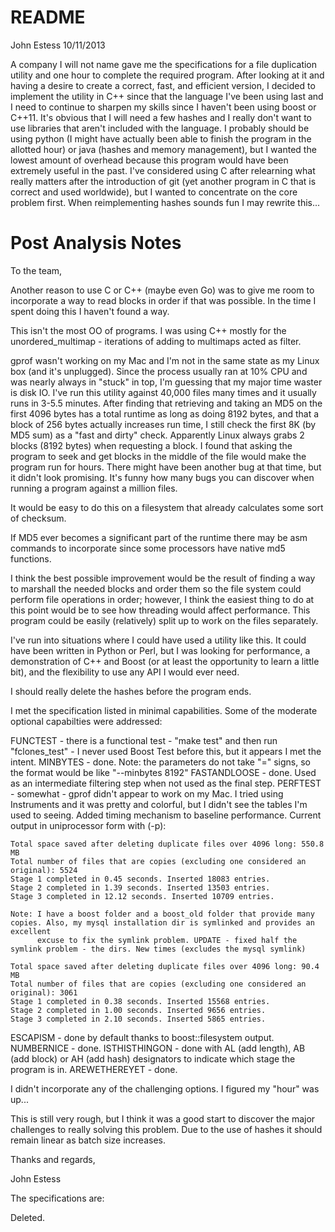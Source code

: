 README
======

John Estess 10/11/2013

A company I will not name gave me the specifications for a file duplication utility and one hour to complete the required program. After looking at it and having a desire to create a correct, fast, and efficient version, I decided to implement the utility in C++ since that the language I've been using last and I need to continue to sharpen my skills since I haven't been using boost or C++11. It's obvious that I will need a few hashes and I really don't want to use libraries that aren't included with the language. I probably should be using python (I might have actually been able to finish the program in the allotted hour) or java (hashes and memory management), but I wanted the lowest amount of overhead because this program would have been extremely useful in the past. I've considered using C after relearning what really matters after the introduction of git (yet another program in C that is correct and used worldwide), but I wanted to concentrate on the core problem first. When reimplementing hashes sounds fun I may rewrite this...


Post Analysis Notes
===================

To the team,

Another reason to use C or C++ (maybe even Go) was to give me room to incorporate a way to read blocks in order if that was possible. In the time I spent doing this I haven't found a way.

This isn't the most OO of programs. I was using C++ mostly for the unordered_multimap - iterations of adding to multimaps acted as filter.

gprof wasn't working on my Mac and I'm not in the same state as my Linux box (and it's unplugged). Since the process usually ran at 10% CPU and was nearly always in "stuck" in top, I'm guessing that my major time waster is disk IO. I've run this utility against 40,000 files many times and it usually runs in 3-5.5 minutes. After finding that retrieving and taking an MD5 on the first 4096 bytes has a total runtime as long as doing 8192 bytes, and that a block of 256 bytes actually increases run time, I still check the first 8K (by MD5 sum) as a "fast and dirty" check. Apparently Linux always grabs 2 blocks (8192 bytes) when requesting a block. I found that asking the program to seek and get blocks in the middle of the file would make the program run for hours. There might have been another bug at that time, but it didn't look promising. It's funny how many bugs you can discover when running a program against a million files.

It would be easy to do this on a filesystem that already calculates some sort of checksum.

If MD5 ever becomes a significant part of the runtime there may be asm commands to incorporate since some processors have native md5 functions.

I think the best possible improvement would be the result of finding a way to marshall the needed blocks and order them so the file system could perform file operations in order; however, I think the easiest thing to do at this point would be to see how threading would affect performance. This program could be easily (relatively) split up to work on the files separately.

I've run into situations where I could have used a utility like this. It could have been written in Python or Perl, but I was looking for performance, a demonstration of C++ and Boost (or at least the opportunity to learn a little bit), and the flexibility to use any API I would ever need. 

I should really delete the hashes before the program ends.

I met the specification listed in minimal capabilities. Some of the moderate optional capabilties were addressed:

FUNCTEST - there is a functional test - "make test" and then run "fclones_test" - I never used Boost Test before this, but it appears I met the intent.
MINBYTES - done. Note: the parameters do not take "=" signs, so the format would be like "--minbytes 8192"
FASTANDLOOSE - done. Used as an intermediate filtering step when not used as the final step.
PERFTEST - somewhat - gprof didn't appear to work on my Mac. I tried using Instruments and it was pretty and colorful, but I didn't see the tables I'm used to seeing. Added timing mechanism to baseline performance. Current output in uniprocessor form with (-p):

    Total space saved after deleting duplicate files over 4096 long: 550.8 MB
    Total number of files that are copies (excluding one considered an original): 5524
    Stage 1 completed in 0.45 seconds. Inserted 18083 entries.
    Stage 2 completed in 1.39 seconds. Inserted 13503 entries.
    Stage 3 completed in 12.12 seconds. Inserted 10709 entries.

    Note: I have a boost folder and a boost_old folder that provide many copies. Also, my mysql installation dir is symlinked and provides an excellent 
          excuse to fix the symlink problem. UPDATE - fixed half the symlink problem - the dirs. New times (excludes the mysql symlink)

    Total space saved after deleting duplicate files over 4096 long: 90.4 MB
    Total number of files that are copies (excluding one considered an original): 3061
    Stage 1 completed in 0.38 seconds. Inserted 15568 entries.
    Stage 2 completed in 1.00 seconds. Inserted 9656 entries.
    Stage 3 completed in 2.10 seconds. Inserted 5865 entries.

ESCAPISM - done by default thanks to boost::filesystem output.
NUMBERNICE - done.
ISTHISTHINGON - done with AL (add length), AB (add block) or AH (add hash) designators to indicate which stage the program is in. 
AREWETHEREYET - done.

I didn't incorporate any of the challenging options. I figured my "hour" was up...

This is still very rough, but I think it was a good start to discover the major challenges to really solving this problem. Due to the use of hashes it should remain linear as batch size increases.

Thanks and regards,

John Estess


The specifications are:

Deleted.
